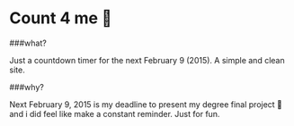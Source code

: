 Count 4 me :date:
============

###what?

Just a countdown timer for the next February 9 (2015). A simple and clean site.

###why?

Next February 9, 2015 is my deadline to present my degree final project :notebook: and i did feel like make a constant reminder. Just for fun.